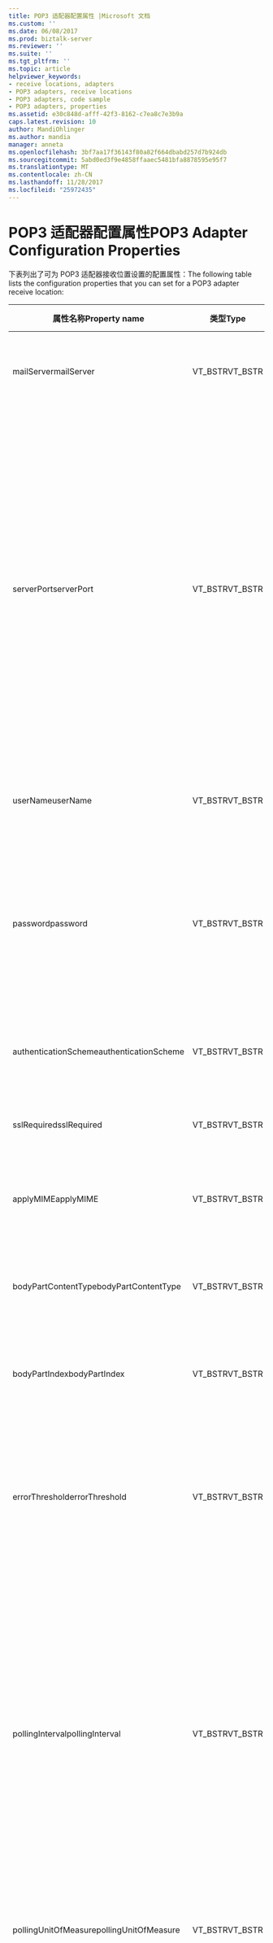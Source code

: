 ```yaml
---
title: POP3 适配器配置属性 |Microsoft 文档
ms.custom: ''
ms.date: 06/08/2017
ms.prod: biztalk-server
ms.reviewer: ''
ms.suite: ''
ms.tgt_pltfrm: ''
ms.topic: article
helpviewer_keywords:
- receive locations, adapters
- POP3 adapters, receive locations
- POP3 adapters, code sample
- POP3 adapters, properties
ms.assetid: e30c848d-afff-42f3-8162-c7ea8c7e3b9a
caps.latest.revision: 10
author: MandiOhlinger
ms.author: mandia
manager: anneta
ms.openlocfilehash: 3bf7aa17f36143f80a82f664dbabd257d7b924db
ms.sourcegitcommit: 5abd0ed3f9e4858ffaaec5481bfa8878595e95f7
ms.translationtype: MT
ms.contentlocale: zh-CN
ms.lasthandoff: 11/28/2017
ms.locfileid: "25972435"
---
```

# <a name="pop3-adapter-configuration-properties"></a><span data-ttu-id="d47cd-102">POP3 适配器配置属性</span><span class="sxs-lookup"><span data-stu-id="d47cd-102">POP3 Adapter Configuration Properties</span></span>
<span data-ttu-id="d47cd-103">下表列出了可为 POP3 适配器接收位置设置的配置属性：</span><span class="sxs-lookup"><span data-stu-id="d47cd-103">The following table lists the configuration properties that you can set for a POP3 adapter receive location:</span></span>  
  
|<span data-ttu-id="d47cd-104">属性名称</span><span class="sxs-lookup"><span data-stu-id="d47cd-104">Property name</span></span>|<span data-ttu-id="d47cd-105">类型</span><span class="sxs-lookup"><span data-stu-id="d47cd-105">Type</span></span>|<span data-ttu-id="d47cd-106">Description</span><span class="sxs-lookup"><span data-stu-id="d47cd-106">Description</span></span>|<span data-ttu-id="d47cd-107">限制</span><span class="sxs-lookup"><span data-stu-id="d47cd-107">Restrictions</span></span>|<span data-ttu-id="d47cd-108">注释</span><span class="sxs-lookup"><span data-stu-id="d47cd-108">Comments</span></span>|  
|-------------------|----------|-----------------|------------------|--------------|  
|<span data-ttu-id="d47cd-109">mailServer</span><span class="sxs-lookup"><span data-stu-id="d47cd-109">mailServer</span></span>|<span data-ttu-id="d47cd-110">VT_BSTR</span><span class="sxs-lookup"><span data-stu-id="d47cd-110">VT_BSTR</span></span>|<span data-ttu-id="d47cd-111">指定 POP3 适配器将要轮询的邮箱所在的 POP3 邮件服务器。</span><span class="sxs-lookup"><span data-stu-id="d47cd-111">Specify the POP3 mail server that houses the mailbox that will be polled by the POP3 adapter.</span></span>|<span data-ttu-id="d47cd-112">无</span><span class="sxs-lookup"><span data-stu-id="d47cd-112">None</span></span>|<span data-ttu-id="d47cd-113">无</span><span class="sxs-lookup"><span data-stu-id="d47cd-113">None</span></span>|  
|<span data-ttu-id="d47cd-114">serverPort</span><span class="sxs-lookup"><span data-stu-id="d47cd-114">serverPort</span></span>|<span data-ttu-id="d47cd-115">VT_BSTR</span><span class="sxs-lookup"><span data-stu-id="d47cd-115">VT_BSTR</span></span>|<span data-ttu-id="d47cd-116">指定 POP3 邮件服务器的端口。</span><span class="sxs-lookup"><span data-stu-id="d47cd-116">Specify the port for the POP3 mail server.</span></span>|<span data-ttu-id="d47cd-117">有效值为从 0 到 65535 之间。</span><span class="sxs-lookup"><span data-stu-id="d47cd-117">Valid values are from 0 to 65535.</span></span>|<span data-ttu-id="d47cd-118">值为 0 表示：如果 sslRequired 属性设置为 False，则使用默认的 POP3 端口 110；如果 sslRrequired 属性设置为 True，则使用端口 995。</span><span class="sxs-lookup"><span data-stu-id="d47cd-118">A value of 0 indicates to use the default POP3 port of 110 if the sslRequired property is set to false or port 995 if the sslRrequired property is set to true.</span></span><br /><br /> <span data-ttu-id="d47cd-119">默认值为 0。</span><span class="sxs-lookup"><span data-stu-id="d47cd-119">The default value is 0.</span></span>|  
|<span data-ttu-id="d47cd-120">userName</span><span class="sxs-lookup"><span data-stu-id="d47cd-120">userName</span></span>|<span data-ttu-id="d47cd-121">VT_BSTR</span><span class="sxs-lookup"><span data-stu-id="d47cd-121">VT_BSTR</span></span>|<span data-ttu-id="d47cd-122">指定对 POP3 服务器进行验证所使用的用户名。</span><span class="sxs-lookup"><span data-stu-id="d47cd-122">Specify the user name to use for authentication with the POP3 server.</span></span>|<span data-ttu-id="d47cd-123">无</span><span class="sxs-lookup"><span data-stu-id="d47cd-123">None</span></span>|<span data-ttu-id="d47cd-124">无</span><span class="sxs-lookup"><span data-stu-id="d47cd-124">None</span></span>|  
|<span data-ttu-id="d47cd-125">password</span><span class="sxs-lookup"><span data-stu-id="d47cd-125">password</span></span>|<span data-ttu-id="d47cd-126">VT_BSTR</span><span class="sxs-lookup"><span data-stu-id="d47cd-126">VT_BSTR</span></span>|<span data-ttu-id="d47cd-127">指定对 POP3 服务器进行验证所使用的用户密码。</span><span class="sxs-lookup"><span data-stu-id="d47cd-127">Specify the user password to use for authentication with the POP3 server.</span></span>|<span data-ttu-id="d47cd-128">在导出绑定文件时此值始终会被屏蔽。</span><span class="sxs-lookup"><span data-stu-id="d47cd-128">This value is always masked when exporting a binding file.</span></span> <span data-ttu-id="d47cd-129">在将绑定文件导入目标 BizTalk Server 配置前，必须手动在此字段中填充密码。</span><span class="sxs-lookup"><span data-stu-id="d47cd-129">This field must be manually populated with the password before importing the binding file into the target BizTalk Server configuration.</span></span>|<span data-ttu-id="d47cd-130">无</span><span class="sxs-lookup"><span data-stu-id="d47cd-130">None</span></span>|  
|<span data-ttu-id="d47cd-131">authenticationScheme</span><span class="sxs-lookup"><span data-stu-id="d47cd-131">authenticationScheme</span></span>|<span data-ttu-id="d47cd-132">VT_BSTR</span><span class="sxs-lookup"><span data-stu-id="d47cd-132">VT_BSTR</span></span>|<span data-ttu-id="d47cd-133">指定目标服务器使用的验证类型。</span><span class="sxs-lookup"><span data-stu-id="d47cd-133">Specify the type of authentication to use with the destination server.</span></span>|<span data-ttu-id="d47cd-134">有效值为</span><span class="sxs-lookup"><span data-stu-id="d47cd-134">Valid values are:</span></span><br /><br /> <span data-ttu-id="d47cd-135">-基本</span><span class="sxs-lookup"><span data-stu-id="d47cd-135">-   Basic</span></span><br /><span data-ttu-id="d47cd-136">-摘要</span><span class="sxs-lookup"><span data-stu-id="d47cd-136">-   Digest</span></span><br /><span data-ttu-id="d47cd-137">-SPA</span><span class="sxs-lookup"><span data-stu-id="d47cd-137">-   SPA</span></span>|<span data-ttu-id="d47cd-138">此属性没有默认值。</span><span class="sxs-lookup"><span data-stu-id="d47cd-138">There is not a default value for this property.</span></span>|  
|<span data-ttu-id="d47cd-139">sslRequired</span><span class="sxs-lookup"><span data-stu-id="d47cd-139">sslRequired</span></span>|<span data-ttu-id="d47cd-140">VT_BSTR</span><span class="sxs-lookup"><span data-stu-id="d47cd-140">VT_BSTR</span></span>|<span data-ttu-id="d47cd-141">指定是否使用 SSL 与目标服务器进行通信。</span><span class="sxs-lookup"><span data-stu-id="d47cd-141">Specify whether to use SSL to communicate with the destination server.</span></span>|<span data-ttu-id="d47cd-142">有效值为</span><span class="sxs-lookup"><span data-stu-id="d47cd-142">Valid values are:</span></span><br /><br /> <span data-ttu-id="d47cd-143">-true</span><span class="sxs-lookup"><span data-stu-id="d47cd-143">-   true</span></span><br /><span data-ttu-id="d47cd-144">-false</span><span class="sxs-lookup"><span data-stu-id="d47cd-144">-   false</span></span>|<span data-ttu-id="d47cd-145">默认值为 false。</span><span class="sxs-lookup"><span data-stu-id="d47cd-145">The default value is false.</span></span>|  
|<span data-ttu-id="d47cd-146">applyMIME</span><span class="sxs-lookup"><span data-stu-id="d47cd-146">applyMIME</span></span>|<span data-ttu-id="d47cd-147">VT_BSTR</span><span class="sxs-lookup"><span data-stu-id="d47cd-147">VT_BSTR</span></span>|<span data-ttu-id="d47cd-148">指定是否将 MIME 解码应用于通过 POP3 适配器接收的消息。</span><span class="sxs-lookup"><span data-stu-id="d47cd-148">Specify whether to apply MIME decoding to messages received by the POP3 adapter.</span></span>|<span data-ttu-id="d47cd-149">有效值为</span><span class="sxs-lookup"><span data-stu-id="d47cd-149">Valid values are:</span></span><br /><br /> <span data-ttu-id="d47cd-150">-true</span><span class="sxs-lookup"><span data-stu-id="d47cd-150">-   true</span></span><br /><span data-ttu-id="d47cd-151">-false</span><span class="sxs-lookup"><span data-stu-id="d47cd-151">-   false</span></span>|<span data-ttu-id="d47cd-152">默认值为 true。</span><span class="sxs-lookup"><span data-stu-id="d47cd-152">The default value is true.</span></span>|  
|<span data-ttu-id="d47cd-153">bodyPartContentType</span><span class="sxs-lookup"><span data-stu-id="d47cd-153">bodyPartContentType</span></span>|<span data-ttu-id="d47cd-154">VT_BSTR</span><span class="sxs-lookup"><span data-stu-id="d47cd-154">VT_BSTR</span></span>|<span data-ttu-id="d47cd-155">指定要提交到 BizTalk Server 的传入电子邮件的正文部分内容类型。</span><span class="sxs-lookup"><span data-stu-id="d47cd-155">Specify the body part content type of the incoming e-mail message to submit to BizTalk Server.</span></span>|<span data-ttu-id="d47cd-156">有效值为</span><span class="sxs-lookup"><span data-stu-id="d47cd-156">Valid values are:</span></span><br /><br /> <span data-ttu-id="d47cd-157">正文</span><span class="sxs-lookup"><span data-stu-id="d47cd-157">-   body</span></span><br /><span data-ttu-id="d47cd-158">-文本/xml</span><span class="sxs-lookup"><span data-stu-id="d47cd-158">-   text/xml</span></span><br /><span data-ttu-id="d47cd-159">-文本/无格式</span><span class="sxs-lookup"><span data-stu-id="d47cd-159">-   text/plain</span></span><br /><span data-ttu-id="d47cd-160">-文本 /</span><span class="sxs-lookup"><span data-stu-id="d47cd-160">-   text/</span></span>|<span data-ttu-id="d47cd-161">此属性没有默认值。</span><span class="sxs-lookup"><span data-stu-id="d47cd-161">There is not a default value for this property.</span></span>|  
|<span data-ttu-id="d47cd-162">bodyPartIndex</span><span class="sxs-lookup"><span data-stu-id="d47cd-162">bodyPartIndex</span></span>|<span data-ttu-id="d47cd-163">VT_BSTR</span><span class="sxs-lookup"><span data-stu-id="d47cd-163">VT_BSTR</span></span>|<span data-ttu-id="d47cd-164">指定要提交到 BizTalk Server 的传入电子邮件的正文部分。</span><span class="sxs-lookup"><span data-stu-id="d47cd-164">Specify the body part of the incoming e-mail message to submit to BizTalk Server.</span></span>|<span data-ttu-id="d47cd-165">有效值为从 0 到 128。</span><span class="sxs-lookup"><span data-stu-id="d47cd-165">Valid values are from 0 to 128.</span></span>|<span data-ttu-id="d47cd-166">默认值为 0。</span><span class="sxs-lookup"><span data-stu-id="d47cd-166">The default value is 0.</span></span>|  
|<span data-ttu-id="d47cd-167">errorThreshold</span><span class="sxs-lookup"><span data-stu-id="d47cd-167">errorThreshold</span></span>|<span data-ttu-id="d47cd-168">VT_BSTR</span><span class="sxs-lookup"><span data-stu-id="d47cd-168">VT_BSTR</span></span>|<span data-ttu-id="d47cd-169">指定在关闭适配器前允许的最大网络错误或协议错误数。</span><span class="sxs-lookup"><span data-stu-id="d47cd-169">Specify the maximum number of network or protocol errors to wait before shutting down the adapter.</span></span>|<span data-ttu-id="d47cd-170">有效的值是 0 到 4294967295。</span><span class="sxs-lookup"><span data-stu-id="d47cd-170">Valid values are from 0 to 4294967295.</span></span>|<span data-ttu-id="d47cd-171">指定为 0 以防止适配器关闭。</span><span class="sxs-lookup"><span data-stu-id="d47cd-171">Specify a value of 0 to prevent the adapter from shutting down.</span></span><br /><br /> <span data-ttu-id="d47cd-172">默认值为 10。</span><span class="sxs-lookup"><span data-stu-id="d47cd-172">The default value is 10.</span></span>|  
|<span data-ttu-id="d47cd-173">pollingInterval</span><span class="sxs-lookup"><span data-stu-id="d47cd-173">pollingInterval</span></span>|<span data-ttu-id="d47cd-174">VT_BSTR</span><span class="sxs-lookup"><span data-stu-id="d47cd-174">VT_BSTR</span></span>|<span data-ttu-id="d47cd-175">指定尝试从 POP3 服务器检索消息的时间间隔。</span><span class="sxs-lookup"><span data-stu-id="d47cd-175">Specify the interval between attempts to retrieve messages from the POP3 server.</span></span>|<span data-ttu-id="d47cd-176">有效值为</span><span class="sxs-lookup"><span data-stu-id="d47cd-176">Valid values are:</span></span><br /><br /> <span data-ttu-id="d47cd-177">-从 1 到 120 如果 pollingUnitOfMeasure 值为天。</span><span class="sxs-lookup"><span data-stu-id="d47cd-177">-   From 1 to 120 if the pollingUnitOfMeasure value is Days.</span></span><br /><span data-ttu-id="d47cd-178">-从 1 到 2880年如果 pollingUnitOfMeasure 值为小时。</span><span class="sxs-lookup"><span data-stu-id="d47cd-178">-   From 1 to 2880 if the pollingUnitOfMeasure value is Hours.</span></span><br /><span data-ttu-id="d47cd-179">-从 1 到 172800 如果 pollingUnitOfMeasure 值为分钟。</span><span class="sxs-lookup"><span data-stu-id="d47cd-179">-   From 1 to 172800 if the pollingUnitOfMeasure value is Minutes.</span></span><br /><span data-ttu-id="d47cd-180">-从 2 到 10368000 如果 pollingUnitOfMeasure 值为秒。</span><span class="sxs-lookup"><span data-stu-id="d47cd-180">-   From 2 to 10368000 if the pollingUnitOfMeasure value is Seconds.</span></span>|<span data-ttu-id="d47cd-181">默认值为 5。</span><span class="sxs-lookup"><span data-stu-id="d47cd-181">The default value is 5.</span></span>|  
|<span data-ttu-id="d47cd-182">pollingUnitOfMeasure</span><span class="sxs-lookup"><span data-stu-id="d47cd-182">pollingUnitOfMeasure</span></span>|<span data-ttu-id="d47cd-183">VT_BSTR</span><span class="sxs-lookup"><span data-stu-id="d47cd-183">VT_BSTR</span></span>|<span data-ttu-id="d47cd-184">指定与 pollingInterval 的值联合使用的度量单位。</span><span class="sxs-lookup"><span data-stu-id="d47cd-184">Specify the unit of measure to be used in conjunction with the value for pollingInterval.</span></span>|<span data-ttu-id="d47cd-185">有效值为</span><span class="sxs-lookup"><span data-stu-id="d47cd-185">Valid values are:</span></span><br /><br /> <span data-ttu-id="d47cd-186">-天数</span><span class="sxs-lookup"><span data-stu-id="d47cd-186">-   Days</span></span><br /><span data-ttu-id="d47cd-187">-小时数</span><span class="sxs-lookup"><span data-stu-id="d47cd-187">-   Hours</span></span><br /><span data-ttu-id="d47cd-188">-分钟</span><span class="sxs-lookup"><span data-stu-id="d47cd-188">-   Minutes</span></span><br /><span data-ttu-id="d47cd-189">-秒</span><span class="sxs-lookup"><span data-stu-id="d47cd-189">-   Seconds</span></span>|<span data-ttu-id="d47cd-190">默认值为“分钟”。</span><span class="sxs-lookup"><span data-stu-id="d47cd-190">The default value is Minutes.</span></span>|  
|<span data-ttu-id="d47cd-191">URI</span><span class="sxs-lookup"><span data-stu-id="d47cd-191">uri</span></span>|<span data-ttu-id="d47cd-192">VT_BSTR</span><span class="sxs-lookup"><span data-stu-id="d47cd-192">VT_BSTR</span></span>|<span data-ttu-id="d47cd-193">指定接收位置所监视邮箱的完整路径。</span><span class="sxs-lookup"><span data-stu-id="d47cd-193">Specify the full path to the mailbox monitored by the receive location.</span></span>|<span data-ttu-id="d47cd-194">发送端口或接收位置的 URI 不能超过 256 个字符。</span><span class="sxs-lookup"><span data-stu-id="d47cd-194">The URI for a send port or receive location cannot exceed 256 characters.</span></span>|<span data-ttu-id="d47cd-195">无</span><span class="sxs-lookup"><span data-stu-id="d47cd-195">None</span></span>|  
  
 <span data-ttu-id="d47cd-196">以下代码显示用于设置这些属性的字符串的格式：</span><span class="sxs-lookup"><span data-stu-id="d47cd-196">The following code shows the format of the string you use to set the properties:</span></span>  
  
```  
<CustomProps><AdapterConfig vt="8"><Config xmlns:xsi="http://www.w3.org/2001/XMLSchema-instance" xmlns:xsd="http://www.w3.org/2001/XMLSchema"><mailServer>test.microsoft.com</mailServer><serverPort>0</serverPort><userName>testuser</userName><password>******</password><authenticationScheme>Basic</authenticationScheme><sslRequired>false</sslRequired><applyMIME>true</applyMIME><bodyPartContentType>text/xml</bodyPartContentType><bodyPartIndex>1</bodyPartIndex><errorThreshold>10</errorThreshold><pollingInterval>5</pollingInterval><pollingUnitOfMeasure>Minutes</pollingUnitOfMeasure><uri>POP3://test.microsoft.com#testuser</uri></Config></AdapterConfig></CustomProps>  
```  
  
> [!NOTE]
>  <span data-ttu-id="d47cd-197">在指定的适配器，使用适配器框架构建的 TransportTypeData 配置数据时，使用的名称/值对必须全部存储到\<AdapterConfig > 元素。</span><span class="sxs-lookup"><span data-stu-id="d47cd-197">When specifying TransportTypeData configuration data for an adapter that is built using the Adapter Framework, the name/value pairs that are used must all be stored into the \<AdapterConfig> element.</span></span> <span data-ttu-id="d47cd-198">由于\<AdapterConfig > 元素指定 VT_BSTR (vt ="8") 数据类型则\<\>数据中的字符必须进行转义。</span><span class="sxs-lookup"><span data-stu-id="d47cd-198">Since the \<AdapterConfig> element specifies the VT_BSTR (vt="8") data type then the \< \> characters in the data must be escaped.</span></span>